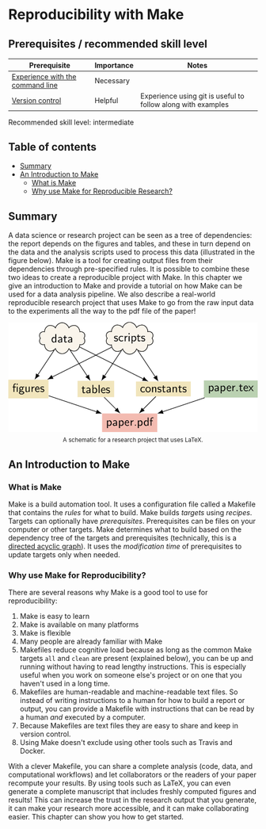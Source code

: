 # Reproducibility with Make

## Prerequisites / recommended skill level

| Prerequisite | Importance | Notes |
| ------------ | ---------- | ----- |
| [Experience with the command line](https://programminghistorian.org/en/lessons/intro-to-bash) | Necessary | |
| [Version control](./version-control) | Helpful | Experience using git is useful to follow along with examples |

Recommended skill level: intermediate

## Table of contents

- [Summary](#summary)
- [An Introduction to Make](#an-introduction-to-make)
  - [What is Make](#what-is-make)
  - [Why use Make for Reproducible Research?](#why-use-make-for-reproducible-research)

## Summary

A data science or research project can be seen as a tree of dependencies: the
report depends on the figures and tables, and these in turn depend on the data
and the analysis scripts used to process this data (illustrated in the figure
below).  Make is a tool for creating output files from their dependencies
through pre-specified rules.  It is possible to combine these two ideas to
create a reproducible project with Make.  In this chapter we give an
introduction to Make and provide a tutorial on how Make can be used for a data
analysis pipeline.  We also describe a real-world reproducible research
project that uses Make to go from the raw input data to the experiments all
the way to the pdf file of the paper!

![Schematic of a research project](../figures/make_research_dag.png)
<small style="margin: 5pt auto; text-align: center; display: block;">A
schematic for a research project that uses LaTeX.</small>

## An Introduction to Make

### What is Make

Make is a build automation tool. It uses a configuration file called a
Makefile that contains the *rules* for what to build. Make builds *targets*
using *recipes*.  Targets can optionally have *prerequisites*.  Prerequisites
can be files on your computer or other targets. Make determines what to build
based on the dependency tree of the targets and prerequisites (technically,
this is a [directed acyclic graph](#directed-acyclic-graph)).  It uses the
*modification time* of prerequisites to update targets only when needed.

### Why use Make for Reproducibility?

There are several reasons why Make is a good tool to use for reproducibility:

1. Make is easy to learn
1. Make is available on many platforms
1. Make is flexible
1. Many people are already familiar with Make
1. Makefiles reduce cognitive load because as long as the common Make targets
   ``all`` and ``clean`` are present (explained below), you can be up and
   running without having to read lengthy instructions. This is especially
   useful when you work on someone else's project or on one that you haven't
   used in a long time.
1. Makefiles are human-readable and machine-readable text files. So instead of
   writing instructions to a human for how to build a report or output, you
   can provide a Makefile with instructions that can be read by a human *and*
   executed by a computer.
1. Because Makefiles are text files they are easy to share and keep in version
   control.
1. Using Make doesn't exclude using other tools such as Travis and Docker.

With a clever Makefile, you can share a complete analysis (code, data, and
computational workflows) and let collaborators or the readers of your paper
recompute your results.
By using tools such as LaTeX, you can even generate a complete manuscript that
includes freshly computed figures and results!
This can increase the trust in the research output that you generate, it can
make your research more accessible, and it can make collaborating easier.
This chapter can show you how to get started.
